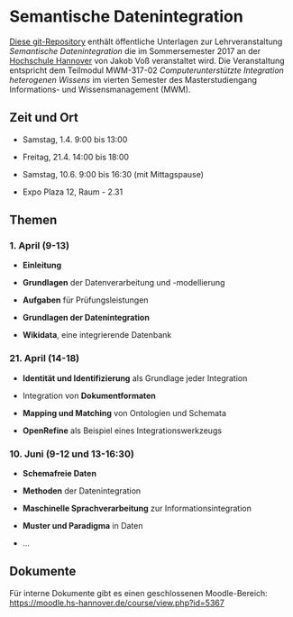 # Semantische Datenintegration

[Diese git-Repository](https://github.com/hshdb/MWM-317-02) enthält öffentliche
Unterlagen zur Lehrveranstaltung *Semantische Datenintegration* die im
Sommersemester 2017 an der [Hochschule Hannover](https://www.hs-hannover.de/)
von Jakob Voß veranstaltet wird. Die Veranstaltung entspricht dem Teilmodul
MWM-317-02 *Computerunterstützte Integration heterogenen Wissens* im vierten
Semester des Masterstudiengang Informations- und Wissensmanagement (MWM).

## Zeit und Ort

* Samstag, 1.4. 9:00 bis 13:00
* Freitag, 21.4. 14:00 bis 18:00
* Samstag, 10.6. 9:00 bis 16:30 (mit Mittagspause)

* Expo Plaza 12, Raum - 2.31

## Themen

### 1. April (9-13)

* **Einleitung**
  <!-- OK - einleitung.md -->

* **Grundlagen** der Datenverarbeitung und -modellierung
  <!-- OK - grundlagen-daten.md -->

* **Aufgaben** für Prüfungsleistungen 
  <!-- OK - aufgaben-vorstellung.md -->

* **Grundlagen der Datenintegration**
  <!-- OK - grundlagen-datenintegration.md -->

* **Wikidata**, eine integrierende Datenbank
  <!-- OK - wikidata.md -->

### 21. April (14-18)

* **Identität und Identifizierung** als Grundlage jeder Integration
  <!-- __ - identifikation.md -->

* Integration von **Dokumentformaten**
  <!-- __ - dokumentformate.md -->

* **Mapping und Matching** von Ontologien und Schemata
  <!-- __ - mapping-und-matching.md -->

* **OpenRefine** als Beispiel eines Integrationswerkzeugs
  <!-- __ - openrefine.md -->

### 10. Juni (9-12 und 13-16:30)

* **Schemafreie Daten**
  <!-- __ - schemafreiheit.md -->

* **Methoden** der Datenintegration
  <!-- __ - methoden-der-datenintegration.md -->

* **Maschinelle Sprachverarbeitung** zur Informationsintegration
  <!-- __ - maschinelle-sprachverarbeitung.md -->

* **Muster und Paradigma** in Daten
  <!-- __ - muster-und-paradigma.md -->

* ...

## Dokumente

Für interne Dokumente gibt es einen geschlossenen Moodle-Bereich:
<https://moodle.hs-hannover.de/course/view.php?id=5367>
